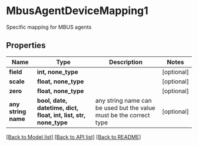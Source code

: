 # MbusAgentDeviceMapping1

Specific mapping for MBUS agents

## Properties
Name | Type | Description | Notes
------------ | ------------- | ------------- | -------------
**field** | **int, none_type** |  | [optional] 
**scale** | **float, none_type** |  | [optional] 
**zero** | **float, none_type** |  | [optional] 
**any string name** | **bool, date, datetime, dict, float, int, list, str, none_type** | any string name can be used but the value must be the correct type | [optional]

[[Back to Model list]](../README.md#documentation-for-models) [[Back to API list]](../README.md#documentation-for-api-endpoints) [[Back to README]](../README.md)


